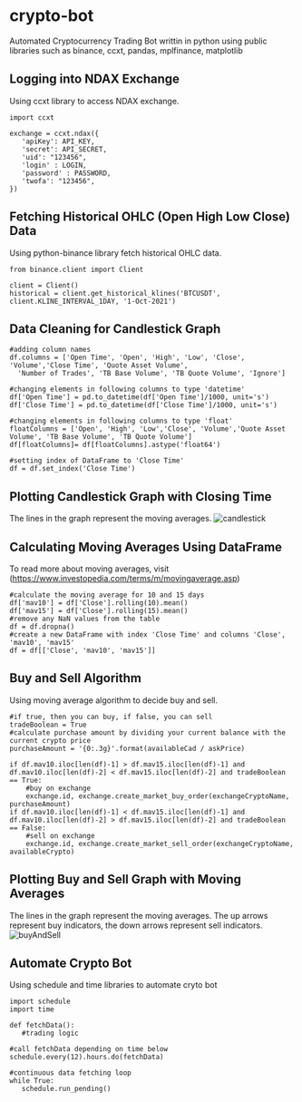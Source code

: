 # crypto-bot
 Automated Cryptocurrency Trading Bot writtin in python using public libraries such as binance, ccxt, pandas, mplfinance, matplotlib

## Logging into NDAX Exchange
Using ccxt library to access NDAX exchange.
```
import ccxt

exchange = ccxt.ndax({
   'apiKey': API_KEY,
   'secret': API_SECRET,
   'uid': "123456",   
   'login' : LOGIN,
   'password' : PASSWORD,
   'twofa': "123456",
})
```
## Fetching Historical OHLC (Open High Low Close) Data
Using python-binance library fetch historical OHLC data.
```
from binance.client import Client

client = Client()
historical = client.get_historical_klines('BTCUSDT', client.KLINE_INTERVAL_1DAY, '1-Oct-2021')
```
## Data Cleaning for Candlestick Graph
```
#adding column names
df.columns = ['Open Time', 'Open', 'High', 'Low', 'Close', 'Volume','Close Time', 'Quote Asset Volume',
  'Number of Trades', 'TB Base Volume', 'TB Quote Volume', 'Ignore']
  
#changing elements in following columns to type 'datetime'
df['Open Time'] = pd.to_datetime(df['Open Time']/1000, unit='s')
df['Close Time'] = pd.to_datetime(df['Close Time']/1000, unit='s')

#changing elements in following columns to type 'float'
floatColumns = ['Open', 'High', 'Low','Close', 'Volume','Quote Asset Volume', 'TB Base Volume', 'TB Quote Volume']
df[floatColumns]= df[floatColumns].astype('float64')

#setting index of DataFrame to 'Close Time'
df = df.set_index('Close Time')
```
## Plotting Candlestick Graph with Closing Time
The lines in the graph represent the moving averages.
![candlestick](https://user-images.githubusercontent.com/41726552/159150975-c86b4c74-0428-4832-b797-7538cb592210.png)

## Calculating Moving Averages Using DataFrame
To read more about moving averages, visit (https://www.investopedia.com/terms/m/movingaverage.asp)
```
#calculate the moving average for 10 and 15 days
df['mav10'] = df['Close'].rolling(10).mean()
df['mav15'] = df['Close'].rolling(15).mean()
#remove any NaN values from the table
df = df.dropna()
#create a new DataFrame with index 'Close Time' and columns 'Close', 'mav10', 'mav15'
df = df[['Close', 'mav10', 'mav15']]
```

## Buy and Sell Algorithm
Using moving average algorithm to decide buy and sell.
```
#if true, then you can buy, if false, you can sell
tradeBoolean = True
#calculate purchase amount by dividing your current balance with the current crypto price
purchaseAmount = '{0:.3g}'.format(availableCad / askPrice)

if df.mav10.iloc[len(df)-1] > df.mav15.iloc[len(df)-1] and df.mav10.iloc[len(df)-2] < df.mav15.iloc[len(df)-2] and tradeBoolean == True:
    #buy on exchange
    exchange.id, exchange.create_market_buy_order(exchangeCryptoName, purchaseAmount)
if df.mav10.iloc[len(df)-1] < df.mav15.iloc[len(df)-1] and df.mav10.iloc[len(df)-2] > df.mav15.iloc[len(df)-2] and tradeBoolean == False:
    #sell on exchange
    exchange.id, exchange.create_market_sell_order(exchangeCryptoName, availableCrypto)
```

## Plotting Buy and Sell Graph with Moving Averages
The lines in the graph represent the moving averages.
The up arrows represent buy indicators, the down arrows represent sell indicators.
![buyAndSell](https://user-images.githubusercontent.com/41726552/159150970-f81e5fad-28ba-4c11-abf2-2901a803e8de.png)

## Automate Crypto Bot
Using schedule and time libraries to automate cryto bot
```
import schedule
import time

def fetchData():
   #trading logic

#call fetchData depending on time below
schedule.every(12).hours.do(fetchData)

#continuous data fetching loop
while True:
   schedule.run_pending()
```

